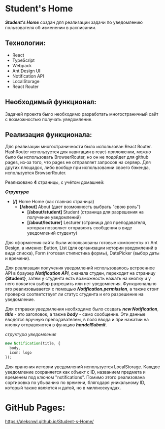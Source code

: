 # Student's Home

***Student's Home*** создан для реализации задачи по уведомлению пользователя об изменении в расписании.

## Технологии:

- React
- TypeScript
- Webpack
- Ant Design UI
- Notification API
- LocalStorage
- React Router

## Необходимый функционал:

Задачей проекта было необходимо разработать многостраничный сайт с возможностью получать уведомление.

## Реализация функционала:

Для реализации многостраничности было использован React Router. HashRouter используется для навигации в react-приложении, можно было бы использовать BrowserRouter, но он не подойдет для github pages, из-за того, что pages не отправляет запросов на сервер. Для других площадок, либо вообще при использовании своего бэкенда, используется BrowserRouter.

Реализовано **4** страницы, с учётом домашней:

***Структура***

- **[/]** Home Home (как главная страница)
  - **[/about]** About (дает возможность выбрать "свою роль")
    - **[/about/student]** Student (страница для разрешения на получение уведомлений)
    - **[/about/lecturer]** Lecturer (страница для преподавателя, которая позволяет отправлять сообщения в виде уведомлений студенту)


Для оформления сайта были использованы готовые компоненты от Ant Design, 
а именно: Button, 
List (для организации истории уведомлений в виде списка),
Form (готовая стилистика формы),
DatePicker (выбор даты и времени).

Для реализации получения уведомлений использовалось встроенное API в браузер ***Notification API***, 
сначала студен, переходит на страницу **{Student}**, затем у студента есть возможность нажать на кнопку и у 
него появится выбор разрешить или нет уведомления. 
Функционально это реализовывается с помощью ***Notification.permission***, 
а также стоит проверка соответствует ли статус студента и его разрешение на уведомление.

Для отправки уведомления необходимо было создать ***new Notification***, ***title*** - это заголовок, а также ***body*** - само сообщение. 
Эти данные вводятся вручную преподавателем, в поля ввода и при нажатии на кнопку отправляются в функцию ***handelSubmit***.

*структура уведомления*
```typescript jsx
new Notification(title, {
  body,
  icon: logo
});
```
Для хранения истории уведомлений используется LocalStorage. Каждое уведомление сохраняется как объект с ID, 
названием предмета и временем под ключом "notifications".
Помимо этого реализована сортировка по убыванию по времени, блягодаря уникальному ID, 
который также является и датой, но в миллисекундах.


# GitHub Pages:
https://aleksnwl.github.io/Student-s-Home/

